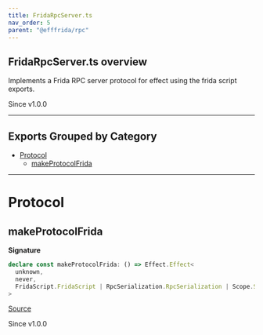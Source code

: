 ```yaml
---
title: FridaRpcServer.ts
nav_order: 5
parent: "@efffrida/rpc"
---
```


## FridaRpcServer.ts overview

Implements a Frida RPC server protocol for effect using the frida script
exports.

Since v1.0.0

---

## Exports Grouped by Category

- [Protocol](#protocol)
  - [makeProtocolFrida](#makeprotocolfrida)

---

# Protocol

## makeProtocolFrida

**Signature**

```ts
declare const makeProtocolFrida: () => Effect.Effect<
  unknown,
  never,
  FridaScript.FridaScript | RpcSerialization.RpcSerialization | Scope.Scope
>
```

[Source](https://github.com/leonitousconforti/efffrida/packages/rpc/blob/main/src/FridaRpcServer.ts#L32)

Since v1.0.0
